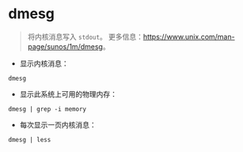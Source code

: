 # dmesg

> 将内核消息写入 `stdout`。
> 更多信息：<https://www.unix.com/man-page/sunos/1m/dmesg>。

- 显示内核消息：

`dmesg`

- 显示此系统上可用的物理内存：

`dmesg | grep -i memory`

- 每次显示一页内核消息：

`dmesg | less`